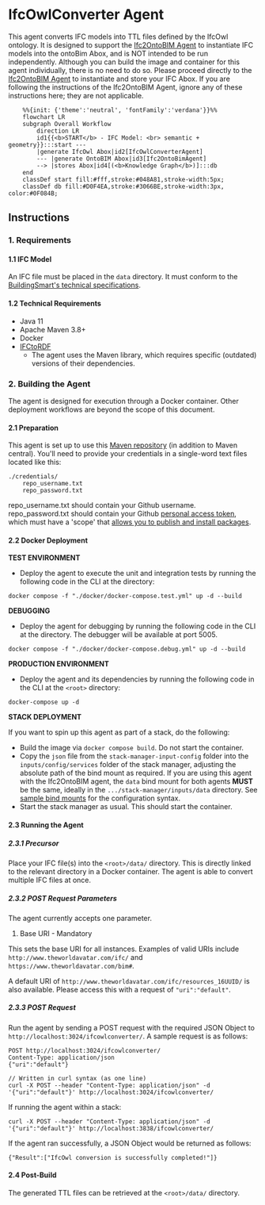 # IfcOwlConverter Agent

This agent converts IFC models into TTL files defined by the IfcOwl ontology. It is designed to support the 
[Ifc2OntoBIM Agent](https://github.com/cambridge-cares/TheWorldAvatar/tree/main/Agents/Ifc2OntoBIMAgent) to instantiate IFC models into the ontoBim Abox, and is NOT intended to be run independently. Although you can build the image and container for this agent individually, there is no need to do so. Please proceed directly to the [Ifc2OntoBIM Agent](https://github.com/cambridge-cares/TheWorldAvatar/tree/main/Agents/Ifc2OntoBIMAgent) to instantiate and store your IFC Abox. If you are following the instructions of the Ifc2OntoBIM Agent, ignore any of these instructions here; they are not applicable.

```mermaid
    %%{init: {'theme':'neutral', 'fontFamily':'verdana'}}%%
    flowchart LR
    subgraph Overall Workflow
        direction LR
        id1{{<b>START</b> - IFC Model: <br> semantic + geometry}}:::start --- 
        |generate IfcOwl Abox|id2[IfcOwlConverterAgent] 
        --- |generate OntoBIM Abox|id3[Ifc2OntoBimAgent] 
        --> |stores Abox|id4[(<b>Knowledge Graph</b>)]:::db
    end
    classDef start fill:#fff,stroke:#048A81,stroke-width:5px;
    classDef db fill:#D0F4EA,stroke:#3066BE,stroke-width:3px, color:#0F084B;
```

## Instructions
### 1. Requirements
#### 1.1 IFC Model
An IFC file must be placed in the `data` directory. It must conform to the [BuildingSmart's technical specifications](https://technical.buildingsmart.org/standards/ifc/ifc-schema-specifications/).

#### 1.2 Technical Requirements
- Java 11
- Apache Maven 3.8+
- Docker
- [IFCtoRDF](https://github.com/pipauwel/IFCtoRDF)
  - The agent uses the Maven library, which requires specific (outdated) versions of their dependencies.

### 2. Building the Agent
The agent is designed for execution through a Docker container. Other deployment workflows are beyond the scope of this document.

#### 2.1 Preparation
This agent is set up to use this [Maven repository](https://maven.pkg.github.com/cambridge-cares/TheWorldAvatar/) (in addition to Maven central).
You'll need to provide  your credentials in a single-word text files located like this:
```
./credentials/
    repo_username.txt
    repo_password.txt
```

repo_username.txt should contain your Github username. repo_password.txt should contain your Github [personal access token](https://docs.github.com/en/github/authenticating-to-github/creating-a-personal-access-token),
which must have a 'scope' that [allows you to publish and install packages](https://docs.github.com/en/packages/working-with-a-github-packages-registry/working-with-the-apache-maven-registry#authenticating-to-github-packages).

#### 2.2 Docker Deployment
**TEST ENVIRONMENT**
- Deploy the agent to execute the unit and integration tests by running the following code in the CLI at the <root> directory:
```
docker compose -f "./docker/docker-compose.test.yml" up -d --build
```

**DEBUGGING**
- Deploy the agent for debugging by running the following code in the CLI at the <root> directory. The debugger will
be available at port 5005.
```
docker compose -f "./docker/docker-compose.debug.yml" up -d --build
```

**PRODUCTION ENVIRONMENT**
- Deploy the agent and its dependencies by running the following code in the CLI at the `<root>` directory:
```
docker-compose up -d
```

**STACK DEPLOYMENT**

If you want to spin up this agent as part of a stack, do the following:
- Build the image via `docker compose build`. Do not start the container.
- Copy the `json` file from the `stack-manager-input-config` folder into the `inputs/config/services` folder of the stack manager, adjusting the absolute path of the bind mount as required. If you are using this agent with the Ifc2OntoBIM agent, the `data` bind mount for both agents **MUST** be the same, ideally in the `.../stack-manager/inputs/data` directory. See [sample bind mounts](https://github.com/TheWorldAvatar/stack/tree/main/stack-manager#bind-mounts) for the configuration syntax.
- Start the stack manager as usual. This should start the container.

#### 2.3 Running the Agent
##### 2.3.1 Precursor
Place your IFC file(s) into the `<root>/data/` directory. This is directly linked to the relevant directory in a Docker container. The agent is able to convert multiple IFC files at once. 

##### 2.3.2 POST Request Parameters
The agent currently accepts one parameter. 
1. Base URI - Mandatory

This sets the base URI for all instances. Examples of valid URIs include `http://www.theworldavatar.com/ifc/` and  `https://www.theworldavatar.com/bim#`.

A default URI of `http://www.theworldavatar.com/ifc/resources_16UUID/` is also available. Please access this with a request of `"uri":"default"`.


##### 2.3.3 POST Request
Run the agent by sending a POST request with the required JSON Object to `http://localhost:3024/ifcowlconverter/`. A sample request is as follows:
```
POST http://localhost:3024/ifcowlconverter/
Content-Type: application/json
{"uri":"default"}

// Written in curl syntax (as one line)
curl -X POST --header "Content-Type: application/json" -d '{"uri":"default"}' http://localhost:3024/ifcowlconverter/
```

If running the agent within a stack:
```
curl -X POST --header "Content-Type: application/json" -d '{"uri":"default"}' http://localhost:3838/ifcowlconverter/
```

If the agent ran successfully, a JSON Object would be returned as follows:
```
{"Result":["IfcOwl conversion is successfully completed!"]}
```

#### 2.4 Post-Build
The generated TTL files can be retrieved at the `<root>/data/` directory.
